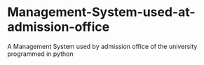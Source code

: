 # Management-System-used-at-admission-office
A Management System used by admission office of the university programmed in python
